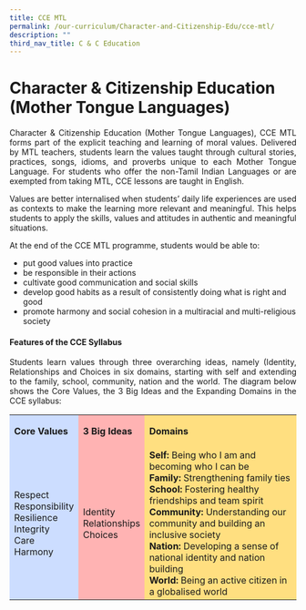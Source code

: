 ```yaml
---
title: CCE MTL
permalink: /our-curriculum/Character-and-Citizenship-Edu/cce-mtl/
description: ""
third_nav_title: C & C Education
---
```

# Character & Citizenship Education (Mother Tongue Languages)

<p align="Justify">Character & Citizenship Education (Mother Tongue Languages), CCE MTL forms part of the explicit teaching and learning of moral values. Delivered by MTL teachers, students learn the values taught through cultural stories, practices, songs, idioms, and proverbs unique to each Mother Tongue Language. For students who offer the non-Tamil Indian Languages or are exempted from taking MTL, CCE lessons are taught in English.</p>

<p align="Justify">Values are better internalised when students’ daily life experiences are used as contexts to make the learning more relevant and meaningful. This helps students to apply the skills, values and attitudes in authentic and meaningful situations.  </p>

At the end of the CCE MTL programme, students would be able to:

* put good values into practice
* be responsible in their actions
* cultivate good communication and social skills
* develop good habits as a result of consistently doing what is right and good
* promote harmony and social cohesion in a multiracial and multi-religious society

#### Features of the CCE Syllabus

<p align="Justify">Students learn values through three overarching ideas, namely (Identity, Relationships and Choices in six domains, starting with self and extending to the family, school, community, nation and the world. The diagram below shows the Core Values, the 3 Big Ideas and the Expanding Domains in the CCE syllabus:</p>

<table>
<tbody>
<tr>
<td style="background-color: #ccddff;">
<p><strong>Core Values</strong></p>
</td>
<td style="background-color: #ffb3b3;">
<p><strong>3 Big Ideas</strong></p>
</td>
<td style="background-color: #ffdf80;">
<p><strong>Domains</strong></p>
</td>
</tr>
<tr>
<td style="background-color:  #ccddff;">
<p>Respect<br /> Responsibility<br /> Resilience<br /> Integrity<br /> Care<br /> Harmony</p>
</td>
<td style="background-color: #ffb3b3;">
<p>Identity<br /> Relationships<br /> Choices</p>
</td>
<td style="background-color: #ffdf80;">
<strong>Self:</strong>&nbsp;Being who I am and becoming who I can be<br /> <strong>Family:</strong>&nbsp;Strengthening family ties<br /> <strong>School:</strong>&nbsp;Fostering healthy friendships and team spirit<br /> <strong>Community:</strong>&nbsp;Understanding our community and building an inclusive society<br /> <strong>Nation:</strong>&nbsp;Developing a sense of national identity and nation building<br /> <strong>World:</strong>&nbsp;Being an active citizen in a globalised world
</td>
</tr>
</tbody>
</table>